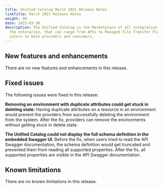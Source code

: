 ```yaml
---
title: Unified Catalog March 2021 Release Notes
linkTitle: March 2021 Release Notes
weight: 90
date: 2021-03-30
description: The Unified Catalog is the Marketplace of all integration assets in
  the enterprise, that can range from APIs to Managed File Transfer Flows, and
  caters to both providers and consumers.
---
```

## New features and enhancements

There are no new features and enhancements in this release.

## Fixed issues

The following issues were fixed in this release:

**Removing an environment with duplicate attributes could get stuck in deleting state:** Having duplicate attributes on a resource in an environment would prevent the providers from successfully deleting the environment from the system. After the fix, providers can remove the environments without getting stuck in delete state.

**The Unified Catalog could not display the full schema definition in the embedded Swagger UI**: Before the fix, when users tried to read the API Swagger documentation, the schema definition would get truncated and prevented them from reading all supported properties. After the fix, all supported properties are visible in the API Swagger documentation.

## Known limitations

There are no known limitations in this release.
